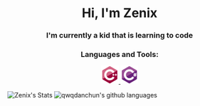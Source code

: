 <h1 align="center">Hi, I'm Zenix</h1>
<h3 align="center">I'm currently a kid that is learning to code</h3>


<h3 align="center">Languages and Tools:</h3>
<p align="center"> <a href="https://www.w3schools.com/cpp/" target="_blank"> <img src="https://raw.githubusercontent.com/devicons/devicon/master/icons/cplusplus/cplusplus-original.svg" alt="cplusplus" width="40" height="40"/> </a> <a href="https://www.w3schools.com/cs/" target="_blank"> <img src="https://raw.githubusercontent.com/devicons/devicon/master/icons/csharp/csharp-original.svg" alt="csharp" width="40" height="40"/> </a> </p>

![Zenix's Stats](https://github-readme-stats.vercel.app/api?username=Zenixas&count_private=true&hide=issues&show_icons=true&theme=radical) ![qwqdanchun's github languages](https://github-readme-stats.vercel.app/api/top-langs/?username=Zenixas&theme=radical)

